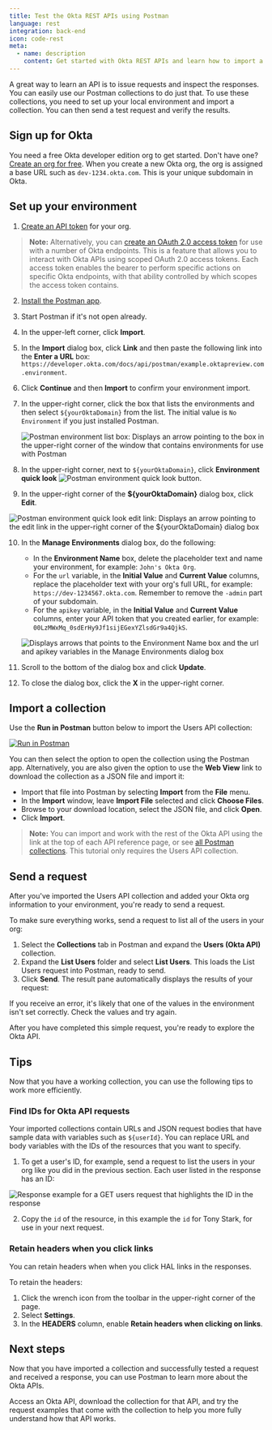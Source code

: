 ```yaml
---
title: Test the Okta REST APIs using Postman
language: rest
integration: back-end
icon: code-rest
meta:
  - name: description
    content: Get started with Okta REST APIs and learn how to import a collection and send requests in Postman.
---
```


A great way to learn an API is to issue requests and inspect the responses. You can easily use our Postman collections to do just that. To use these collections, you need to set up your local environment and import a collection. You can then send a test request and verify the results.

## Sign up for Okta

You need a free Okta developer edition org to get started. Don't have one? [Create an org for free](https://developer.okta.com/signup). When you create a new Okta org, the org is assigned a base URL such as `dev-1234.okta.com`. This is your unique subdomain in Okta.

## Set up your environment

1. [Create an API token](/docs/guides/create-an-api-token/) for your org.

  > **Note:** Alternatively, you can [create an OAuth 2.0 access token](/docs/guides/implement-oauth-for-okta/) for use with a number of Okta endpoints. This is a feature that allows you to interact with Okta APIs using scoped OAuth 2.0 access tokens. Each access token enables the bearer to perform specific actions on specific Okta endpoints, with that ability controlled by which scopes the access token contains.

2. [Install the Postman app](https://www.getpostman.com/apps).
3. Start Postman if it's not open already.
4. In the upper-left corner, click **Import**.
5. In the **Import** dialog box, click **Link** and then paste the following link into the **Enter a URL** box: `https://developer.okta.com/docs/api/postman/example.oktapreview.com.environment`.
6. Click **Continue** and then **Import** to confirm your environment import.
7. In the upper-right corner, click the box that lists the environments and then select `${yourOktaDomain}` from the list. The initial value is `No Environment` if you just installed Postman.

   <div class="three-quarter">

   ![Postman environment list box: Displays an arrow pointing to the box in the upper-right corner of the window that contains environments for use with Postman](/img/postman/postman_environment_list.png)

   </div>

8. In the upper-right corner, next to `${yourOktaDomain}`, click **Environment quick look** ![Postman environment quick look button](/img/postman/postman_eye_icon_button.png  "Displays the eye icon button").
9. In the upper-right corner of the **${yourOktaDomain}** dialog box, click **Edit**.

<div class="three-quarter">

![Postman environment quick look edit link: Displays an arrow pointing to the edit link in the upper-right corner of the ${yourOktaDomain} dialog box](/img/postman/postman_environment_quick_look_edit.png)

</div>

10. In the **Manage Environments** dialog box, do the following:
    * In the **Environment Name** box, delete the placeholder text and name your environment, for example: `John's Okta Org`.
    * For the `url` variable, in the **Initial Value** and **Current Value** columns, replace the placeholder text with your org's full URL, for example: `https://dev-1234567.okta.com`. Remember to remove the `-admin` part of your subdomain.
    * For the `apikey` variable, in the **Initial Value** and **Current Value** columns, enter your API token that you created earlier, for example: `00LzMWxMq_0sdErHy9Jf1sijEGexYZlsdGr9a4QjkS`.

    <div class="three-quarter">

    ![Displays arrows that points to the Environment Name box and the url and apikey variables in the Manage Environments dialog box](/img/postman/postman_manage_environments_dialog.png)

    </div>

11. Scroll to the bottom of the dialog box and click **Update**.
12. To close the dialog box, click the **X** in the upper-right corner.

## Import a collection

Use the **Run in Postman** button below to import the Users API collection:

[![Run in Postman](https://run.pstmn.io/button.svg)](https://app.getpostman.com/run-collection/1755573c5cf5fbf7968b)

You can then select the option to open the collection using the Postman app. Alternatively, you are also given the option to use the **Web View** link to download the collection as a JSON file and import it:

* Import that file into Postman by selecting **Import** from the **File** menu.
* In the **Import** window, leave **Import File** selected and click **Choose Files**.
* Browse to your download location, select the JSON file, and click **Open**.
* Click **Import**.

> **Note:** You can import and work with the rest of the Okta API using the link at the top of each API reference page,
or see [all Postman collections](/docs/reference/postman-collections/). This tutorial only requires the Users API collection.

## Send a request

After you've imported the Users API collection and added your Okta org information to your environment, you're ready to send a request.

To make sure everything works, send a request to list all of the users in your org:

1. Select the **Collections** tab in Postman and expand the **Users (Okta API)** collection.
1. Expand the **List Users** folder and select **List Users**. This loads the List Users request into Postman, ready to send.
1. Click **Send**. The result pane automatically displays the results of your request:

If you receive an error, it's likely that one of the values in the environment isn't set correctly. Check the values and try again.

After you have completed this simple request, you're ready to explore the Okta API.

## Tips

Now that you have a working collection, you can use the following tips to work more efficiently.

### Find IDs for Okta API requests

Your imported collections contain URLs and JSON request bodies that have sample data with variables such as `${userId}`. You can replace URL and body variables with the IDs of the resources that you want to specify.

1. To get a user's ID, for example, send a request to list the users in your org like you did in the previous section. Each user listed in the response has an ID:

  <div class="three-quarter border">

  ![Response example for a GET users request that highlights the ID in the response](/img/postman/postman_response2.png)

  </div>

2. Copy the `id` of the resource, in this example the `id` for Tony Stark, for use in your next request.

### Retain headers when you click links

You can retain headers when when you click HAL links in the responses.

To retain the headers:

1. Click the wrench icon from the toolbar in the upper-right corner of the page.
1. Select **Settings**.
1. In the **HEADERS** column, enable **Retain headers when clicking on links**.

## Next steps

Now that you have imported a collection and successfully tested a request and received a response, you can use Postman to learn more about the Okta APIs.

Access an Okta API, download the collection for that API, and try the request examples that come with the collection to help you more fully understand how that API works.
